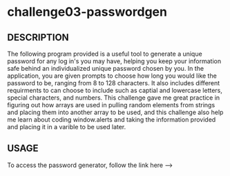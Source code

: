 # challenge03-passwordgen

## DESCRIPTION

The following program provided is a useful tool to generate a unique password for any log in's you may have, helping you keep your information safe behind an individualized unique password chosen by you. In the application, you are given prompts to choose how long you would like the password to be, ranging from 8 to 128 characters. It also includes different requirments to can choose to include such as captial and lowercase letters, special characters, and numbers. This challenge gave me great practice in figuring out how arrays are used in pulling random elements from strings and placing them into another array to be used, and this challenge also help me learn about coding window.alerts and taking the information provided and placing it in a varible to be used later. 

## USAGE 

To access the password generator, follow the link here --> 

